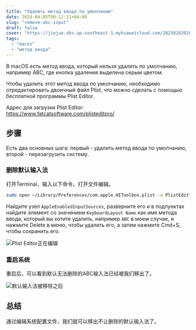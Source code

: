 ```yaml
---
title: "Удалить метод ввода по умолчанию"
date: 2024-04-05T00:12:11+04:00
slug: "remove-abc-input"
draft: false
cover: "https://jiejue.obs.ap-southeast-1.myhuaweicloud.com/20250202020740418.webp"
tags:
  - "macos"
  - "метод ввода"
---
```


В macOS есть метод ввода, который нельзя удалить по умолчанию, например ABC, где кнопка удаления выделена серым цветом.

Чтобы удалить этот метод ввода по умолчанию, необходимо отредактировать двоичный файл Plist, что можно сделать с помощью бесплатной программы Plist Editor.

Адрес для загрузки Plist Editor: https://www.fatcatsoftware.com/plisteditpro/

<!--more-->

## 步骤

Есть два основных шага: первый - удалить метод ввода по умолчанию, второй - перезагрузить систему.

### 删除默认输入法
打开Terminal，输入以下命令，打开文件编辑。

```bash
sudo open ~/Library/Preferences/com.apple.HIToolbox.plist -a PlistEdit\ Pro
```

Найдите узел `AppleEnabledInputSources`, разверните его и в подпунктах найдите элемент со значением `KeyboardLayout Name` как имя метода ввода, который вы хотите удалить, например `ABC` в моем случае, и нажмите Delete в меню, чтобы удалить его, а затем нажмите Cmd+S, чтобы сохранить его.

![Plist Editor正在编辑](https://jiejue.obs.ap-southeast-1.myhuaweicloud.com/20250202020942974.webp)

### 重启系统
重启后，可以看到默认无法删除的ABC输入法已经被我们移出了。

![默认输入法被移除之后](https://jiejue.obs.ap-southeast-1.myhuaweicloud.com/20250202021025469.webp)

## 总结
通过编辑系统配置文件，我们就可以移出不让删除的默认输入法了。

